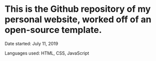 # This is the Github repository of my personal website, worked off of an open-source template. 



Date started: July 11, 2019

Languages used: HTML, CSS, JavaScript
